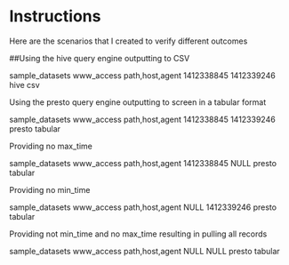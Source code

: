 # Instructions

Here are the scenarios that I created to verify different outcomes

##Using the hive query engine outputting to CSV

sample_datasets www_access path,host,agent 1412338845 1412339246  hive  csv

Using the presto query engine outputting to screen in a tabular format

sample_datasets www_access path,host,agent 1412338845 1412339246  presto  tabular

Providing no max_time

sample_datasets www_access path,host,agent 1412338845 NULL  presto  tabular

Providing no min_time

sample_datasets www_access path,host,agent NULL 1412339246  presto  tabular

Providing not min_time and no max_time resulting in pulling all records

sample_datasets www_access path,host,agent NULL NULL  presto  tabular

